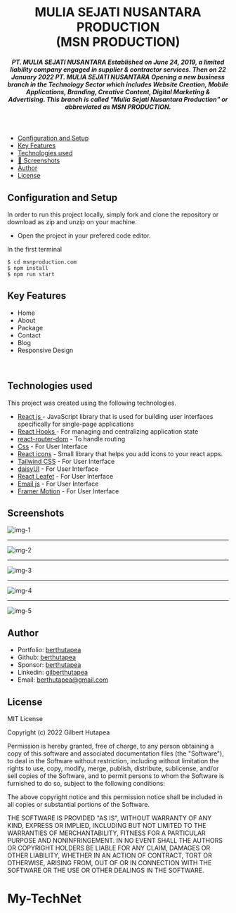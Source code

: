 <h1 align ="center" >MULIA SEJATI NUSANTARA PRODUCTION <br/>(MSN PRODUCTION)</h1>

<h5  align ="center"> 
PT. MULIA SEJATI NUSANTARA Established on June 24, 2019, a limited liability company engaged in supplier & contractor services. Then on 22 January 2022 PT. MULIA SEJATI NUSANTARA Opening a new business branch in the Technology Sector which includes Website Creation, Mobile Applications, Branding, Creative Content, Digital Marketing & Advertising. This branch is called "Mulia Sejati Nusantara Production" or abbreviated as MSN PRODUCTION.</h5>
<br/>

  * [Configuration and Setup](#configuration-and-setup)
  * [Key Features](#key-features)
  * [Technologies used](#technologies-used)
  * [📸 Screenshots](#screenshots)
  * [Author](#author)
  * [License](#license)

## Configuration and Setup

In order to run this project locally, simply fork and clone the repository or download as zip and unzip on your machine.

- Open the project in your prefered code editor.

In the first terminal

```
$ cd msnproduction.com
$ npm install 
$ npm run start
```

##  Key Features

- Home
- About
- Package
- Contact
- Blog
- Responsive Design

<br/>

##  Technologies used

This project was created using the following technologies.

- [React js ](https://www.npmjs.com/package/react) - JavaScript library that is used for building user interfaces specifically for single-page applications
- [React Hooks  ](https://reactjs.org/docs/hooks-intro.html) - For managing and centralizing application state
- [react-router-dom](https://www.npmjs.com/package/react-router-dom) - To handle routing
- [Css](https://developer.mozilla.org/en-US/docs/Web/CSS) - For User Interface
- [React icons](https://react-icons.github.io/react-icons/) -
 Small library that helps you add icons  to your react apps.
 - [Tailwind CSS](https://tailwindcss.com/) - For User Interface
 - [daisyUI](https://daisyui.com/docs/changelog/) - For User Interface
 - [React Leafet](https://react-leaflet.js.org/) - For User Interface
 - [Email js](https://www.emailjs.com/) - For User Interface
 - [Framer Motion](https://www.framer.com/motion/) - For User Interface

 ##  Screenshots 
 
![img-1](https://github.com/berthutapea/msnproduction.com/assets/111676859/99fbd0c0-1f92-4bb7-9802-367e997ee2c3)
---- -
![img-2](https://github.com/berthutapea/msnproduction.com/assets/111676859/28601988-b305-47c4-a2d3-6de2f590bf07)
--- - 
![img-3](https://github.com/berthutapea/msnproduction.com/assets/111676859/e642ebeb-6090-4825-af78-0ca62ae2482e)
--- - 
![img-4](https://github.com/berthutapea/msnproduction.com/assets/111676859/7e3ef8cf-6127-41be-86de-66f465d6dc3d)
--- - 
![img-5](https://github.com/berthutapea/msnproduction.com/assets/111676859/e1301e3f-0dbb-44c6-a0b6-d973087f6140)

## Author
- Portfolio: [berthutapea](https://berthutapea.vercel.app/)
- Github: [berthutapea](https://github.com/berthutapea)
- Sponsor: [berthutapea](https://saweria.co/berthutapea)
- Linkedin: [gilberthutapea](https://www.linkedin.com/in/gilberthutapea/)
- Email: [berthutapea@gmail.com](mailto:berthutapea@gmail.com)

## License

MIT License

Copyright (c) 2022 Gilbert Hutapea

Permission is hereby granted, free of charge, to any person obtaining a copy
of this software and associated documentation files (the "Software"), to deal
in the Software without restriction, including without limitation the rights
to use, copy, modify, merge, publish, distribute, sublicense, and/or sell
copies of the Software, and to permit persons to whom the Software is
furnished to do so, subject to the following conditions:

The above copyright notice and this permission notice shall be included in all
copies or substantial portions of the Software.

THE SOFTWARE IS PROVIDED "AS IS", WITHOUT WARRANTY OF ANY KIND, EXPRESS OR
IMPLIED, INCLUDING BUT NOT LIMITED TO THE WARRANTIES OF MERCHANTABILITY,
FITNESS FOR A PARTICULAR PURPOSE AND NONINFRINGEMENT. IN NO EVENT SHALL THE
AUTHORS OR COPYRIGHT HOLDERS BE LIABLE FOR ANY CLAIM, DAMAGES OR OTHER
LIABILITY, WHETHER IN AN ACTION OF CONTRACT, TORT OR OTHERWISE, ARISING FROM,
OUT OF OR IN CONNECTION WITH THE SOFTWARE OR THE USE OR OTHER DEALINGS IN THE
SOFTWARE.
# My-TechNet
